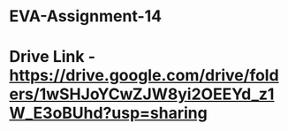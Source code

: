 # EVA-Assignment-14
# Drive Link - https://drive.google.com/drive/folders/1wSHJoYCwZJW8yi2OEEYd_z1W_E3oBUhd?usp=sharing
